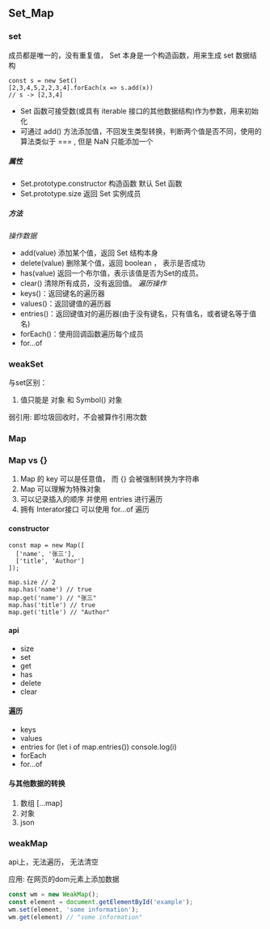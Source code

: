 
## Set_Map

### set

成员都是唯一的，没有重复值， Set 本身是一个构造函数，用来生成 set 数据结构
```
const s = new Set()
[2,3,4,5,2,2,3,4].forEach(x => s.add(x))
// s -> [2,3,4]
```
- Set 函数可接受数(或具有 iterable 接口的其他数据结构)作为参数，用来初始化  
- 可通过 add() 方法添加值，不回发生类型转换，判断两个值是否不同，使用的算法类似于 === , 但是 NaN 只能添加一个

##### 属性
- Set.prototype.constructor 构造函数 默认 Set 函数
- Set.prototype.size 返回 Set 实例成员

##### 方法
*操作数据*
- add(value) 添加某个值，返回 Set 结构本身
- delete(value) 删除某个值，返回 boolean ， 表示是否成功
- has(value) 返回一个布尔值，表示该值是否为Set的成员。
- clear() 清除所有成员，没有返回值。
*遍历操作*
- keys()：返回键名的遍历器
- values()：返回键值的遍历器
- entries()：返回键值对的遍历器(由于没有键名，只有值名，或者键名等于值名)
- forEach()：使用回调函数遍历每个成员
- for...of



### weakSet

与set区别：
1. 值只能是 对象 和 Symbol() 对象

弱引用: 即垃圾回收时，不会被算作引用次数 



### Map

### Map vs {}
1. Map 的 key 可以是任意值， 而 {} 会被强制转换为字符串
2. Map 可以理解为特殊对象
3. 可以记录插入的顺序 并使用 entries 进行遍历
4. 拥有 Interator接口 可以使用 for...of 遍历 

#### constructor

```
const map = new Map([
  ['name', '张三'],
  ['title', 'Author']
]);

map.size // 2
map.has('name') // true
map.get('name') // "张三"
map.has('title') // true
map.get('title') // "Author"
```

#### api
- size
- set
- get
- has
- delete
- clear

#### 遍历
- keys
- values
- entries
    for (let i of map.entries()) console.log(i)
- forEach
- for...of

#### 与其他数据的转换

1. 数组 [...map]
2. 对象 
3. json


### weakMap

api上，无法遍历， 无法清空

应用: 在网页的dom元素上添加数据 
```js
const wm = new WeakMap();
const element = document.getElementById('example');
wm.set(element, 'some information');
wm.get(element) // "some information"
```
